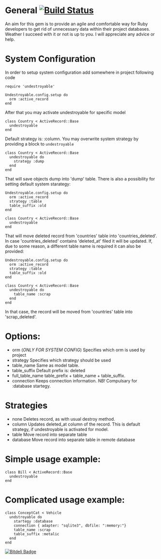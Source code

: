# General [![Build Status](https://secure.travis-ci.org/kot-begemot/undestroyable.png?branch=master)](http://travis-ci.org/kot-begemot/undestroyable)

An aim for this gem is to provide an agile and comfortable way for Ruby developers to get rid of unnecessary data within their project databases.
Weather I succeed with it or not is up to you. I will appreciate any advice or help.

# System Configuration

  In order to setup system configuration add somewhere in project following code

    require 'undestroyable'

    Undestroyable.config.setup do
      orm :active_record
    end

  After that you may activate undestroyable for specific model

    class Country < ActiveRecord::Base
      undestroyable
    end

  Default strategy is: :column. You may overwrite system strategy by providing a block to `undestroyable`

    class Country < ActiveRecord::Base
      undestroyable do
        strategy :dump
      end
    end

  That will save objects dump into 'dump' table.
  There is also a possibility for setting default system starategy:

    Undestroyable.config.setup do
      orm :active_record
      strategy :table
      table_suffix :old
    end

    class Country < ActiveRecord::Base
      undestroyable
    end

  That will move deleted record from 'countries' table into 'countries_deleted'. In case 'countries_deleted' contains 'deleted_at' filed it will be updated.
  If, due to some reason, a different table name is required it can also be provided:

    Undestroyable.config.setup do
      orm :active_record
      strategy :table
      table_suffix :old
    end

    class Country < ActiveRecord::Base
      undestroyable do
        table_name :scrap
      end
    end

  In that case, the record will be moved from 'countries' table into 'scrap_deleted'.

# Options:

* orm (*ONLY FOR SYSTEM CONFIG*)
    Specifies which orm is used by project
* strategy
    Specifies which strategy should be used
* table_name
    Same as model table.
* table_suffix
    Default prefix is: deleted
* full_table_name
    table_prefix + table_name + table_suffix.
* connection
    Keeps connection information. _NB!_ Compulsary for :database startegy.

# Strategies

* none
    Deletes record, as with usual destroy method.
* column
    Updates deleted_at column of the record. This is default strategy,
    if undestroyable is activated for model.
* table
    Move record into separate table
* database
    Move record into separate table in remote database

# Simple usage example:

    class Bill < ActiveRecord::Base
      undestroyable
    end

# Complicated usage example:

    class ConceptCat < Vehicle
      undstroyable do
        startegy :database
        connection { adapter: "sqlite3", dbfile: ":memory:"}
        table_name :scrap
        table_suffix :metalic
      end
    end


[![Bitdeli Badge](https://d2weczhvl823v0.cloudfront.net/kot-begemot/undestroyable/trend.png)](https://bitdeli.com/free "Bitdeli Badge")

